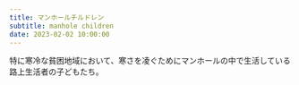 ```yaml
---
title: マンホールチルドレン
subtitle: manhole children
date: 2023-02-02 10:00:00
---
```


特に寒冷な貧困地域において、寒さを凌ぐためにマンホールの中で生活している路上生活者の子どもたち。


